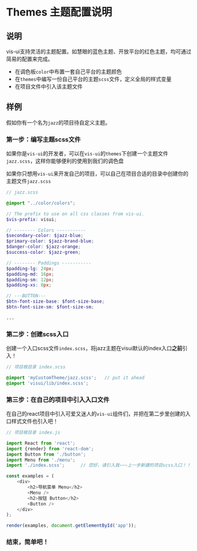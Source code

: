 # Themes 主题配置说明

## 说明
vis-ui支持灵活的主题配置。如慧眼的蓝色主题、开放平台的红色主题，均可通过简易的配置来完成。
- 在调色板`color`中布置一套自己平台的主题颜色
- 在`themes`中编写一份自己平台的主题`scss`文件，定义全局的样式变量
- 在项目文件中引入该主题文件

## 样例
假如你有一个名为`jazz`的项目待自定义主题。

### 第一步：编写主题scss文件
如果你是`vis-ui`的开发者，可以在`vis-ui`的`themes`下创建一个主题文件`jazz.scss`，这样你能够便利的使用到我们的调色盘

如果你只想用`vis-ui`来开发自己的项目，可以自己在项目合适的目录中创建你的主题文件`jazz.scss`
```scss
// jazz.scss

@import "../color/colors";

// The prefix to use on all css classes from vis-ui.
$vis-prefix: visui;

// -------- Colors -----------
$secondary-color: $jazz-blue;
$primary-color: $jazz-brand-blue;
$danger-color: $jazz-orange;
$success-color: $jazz-green;

// -------- Paddings -----------
$padding-lg: 24px;
$padding-md: 16px;
$padding-sm: 12px;
$padding-xs: 8px;

// ---BUTTON---
$btn-font-size-base: $font-size-base;
$btn-font-size-sm: $font-size-sm;

...
```

### 第二步：创建scss入口
创建一个入口scss文件`index.scss`，将jazz主题在visui默认的index入口**之前**引入！
```scss
// 项目根目录 index.scss 

@import 'myCustomTheme/jazz.scss';   // put it ahead
@import 'visui/lib/index.scss';
```

### 第三步：在自己的项目中引入入口文件
在自己的react项目中引入可爱又迷人的`vis-ui`组件们，并把在第二步里创建的入口样式文件也引入吧！
```javascript
// 项目根目录 index.js

import React from 'react';
import {render} from 'react-dom';
import Button from './button';
import Menu from './menu';
import './index.scss';      // 您好，请引入我~~~上一步新建的项目scss入口！！

const examples = (
    <div>
        <h2>导航菜单 Menu</h2>
        <Menu />
        <h2>按钮 Button</h2>
        <Button />
    </div>
);

render(examples, document.getElementById('app'));

```

### 结束，简单吧！
